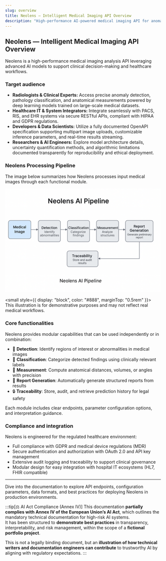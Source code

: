 ```yaml
---
slug: overview
title: Neolens — Intelligent Medical Imaging API Overview
description: "High-performance AI-powered medical imaging API for anomaly detection, classification, measurement, and clinical reporting."
---
```


## Neolens — Intelligent Medical Imaging API Overview

Neolens is a high-performance medical imaging analysis API leveraging advanced AI models to support clinical decision-making and healthcare workflows.

### Target audience

- **Radiologists & Clinical Experts:** Access precise anomaly detection, pathology classification, and anatomical measurements powered by deep learning models trained on large-scale medical datasets.  
- **Healthcare IT & System Integrators:** Integrate seamlessly with PACS, RIS, and EHR systems via secure RESTful APIs, compliant with HIPAA and GDPR regulations.  
- **Developers & Data Scientists:** Utilize a fully documented OpenAPI specification supporting multipart image uploads, customizable inference parameters, and real-time results streaming.  
- **Researchers & AI Engineers:** Explore model architecture details, uncertainty quantification methods, and algorithmic limitations documented transparently for reproducibility and ethical deployment.

### Neolens Processing Pipeline

The image below summarizes how Neolens processes input medical images through each functional module.

![Neolens AI Pipeline](/img/neolens-pipeline.png "Diagram showing Neolens AI pipeline from image input to detection, classification, measurement, and reporting.")

<small style={{ display: "block", color: "#888", marginTop: "0.5rem" }}>
This illustration is for demonstrative purposes and may not reflect real medical workflows.
</small>

### Core functionalities

Neolens provides modular capabilities that can be used independently or in combination:

- 📍 **Detection**: Identify regions of interest or abnormalities in medical images  
- 🧠 **Classification**: Categorize detected findings using clinically relevant labels  
- 📏 **Measurement**: Compute anatomical distances, volumes, or angles with precision  
- 📝 **Report Generation**: Automatically generate structured reports from results  
- 🔒 **Traceability**: Store, audit, and retrieve prediction history for legal safety  

Each module includes clear endpoints, parameter configuration options, and interpretation guidance.

### Compliance and integration

Neolens is engineered for the regulated healthcare environment:

- Full compliance with GDPR and medical device regulations (MDR)  
- Secure authentication and authorization with OAuth 2.0 and API key management  
- Extensive audit logging and traceability to support clinical governance  
- Modular design for easy integration with hospital IT ecosystems (HL7, FHIR compatible)

---

Dive into the documentation to explore API endpoints, configuration parameters, data formats, and best practices for deploying Neolens in production environments.

:::tip[⚖️ AI Act Compliance (Annex IV)]
This documentation **partially complies with Annex IV of the European Union’s AI Act**, which outlines the mandatory technical documentation for high-risk AI systems.  
It has been structured to **demonstrate best practices** in transparency, interpretability, and risk management, within the scope of a **fictional portfolio project**.

This is not a legally binding document, but an **illustration of how technical writers and documentation engineers can contribute** to trustworthy AI by aligning with regulatory expectations.
:::
